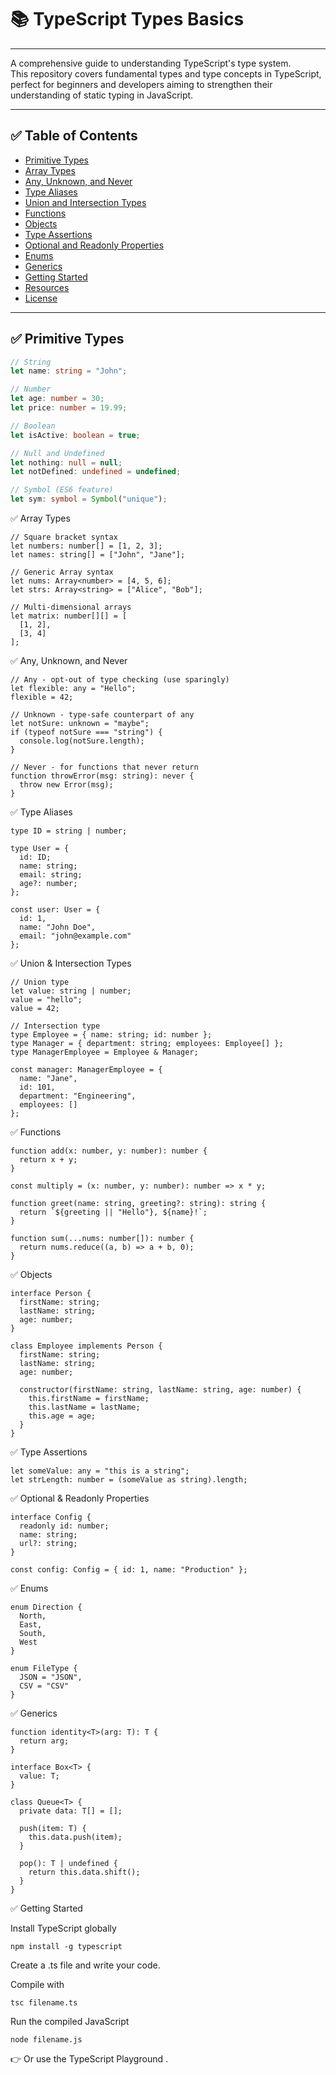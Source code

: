 # 📚 TypeScript Types Basics
<hr>

A comprehensive guide to understanding TypeScript's type system.  
This repository covers fundamental types and type concepts in TypeScript, perfect for beginners and developers aiming to strengthen their understanding of static typing in JavaScript.

---

## ✅ Table of Contents

- [Primitive Types](#primitive-types)  
- [Array Types](#array-types)  
- [Any, Unknown, and Never](#any-unknown-and-never)  
- [Type Aliases](#type-aliases)  
- [Union and Intersection Types](#union-and-intersection-types)  
- [Functions](#functions)  
- [Objects](#objects)  
- [Type Assertions](#type-assertions)  
- [Optional and Readonly Properties](#optional-and-readonly-properties)  
- [Enums](#enums)  
- [Generics](#generics)  
- [Getting Started](#getting-started)  
- [Resources](#resources)  
- [License](#license)  


---

## ✅ Primitive Types

```ts
// String
let name: string = "John";

// Number
let age: number = 30;
let price: number = 19.99;

// Boolean
let isActive: boolean = true;

// Null and Undefined
let nothing: null = null;
let notDefined: undefined = undefined;

// Symbol (ES6 feature)
let sym: symbol = Symbol("unique");
```
✅ Array Types

```
// Square bracket syntax
let numbers: number[] = [1, 2, 3];
let names: string[] = ["John", "Jane"];

// Generic Array syntax
let nums: Array<number> = [4, 5, 6];
let strs: Array<string> = ["Alice", "Bob"];

// Multi-dimensional arrays
let matrix: number[][] = [
  [1, 2],
  [3, 4]
];
```


✅ Any, Unknown, and Never
```
// Any - opt-out of type checking (use sparingly)
let flexible: any = "Hello";
flexible = 42;

// Unknown - type-safe counterpart of any
let notSure: unknown = "maybe";
if (typeof notSure === "string") {
  console.log(notSure.length);
}

// Never - for functions that never return
function throwError(msg: string): never {
  throw new Error(msg);
}
```


✅ Type Aliases
```
type ID = string | number;

type User = {
  id: ID;
  name: string;
  email: string;
  age?: number;
};

const user: User = {
  id: 1,
  name: "John Doe",
  email: "john@example.com"
};

```


✅ Union & Intersection Types

```
// Union type
let value: string | number;
value = "hello";
value = 42;

// Intersection type
type Employee = { name: string; id: number };
type Manager = { department: string; employees: Employee[] };
type ManagerEmployee = Employee & Manager;

const manager: ManagerEmployee = {
  name: "Jane",
  id: 101,
  department: "Engineering",
  employees: []
};
```


✅ Functions
```
function add(x: number, y: number): number {
  return x + y;
}

const multiply = (x: number, y: number): number => x * y;

function greet(name: string, greeting?: string): string {
  return `${greeting || "Hello"}, ${name}!`;
}

function sum(...nums: number[]): number {
  return nums.reduce((a, b) => a + b, 0);
}
```

✅ Objects

```
interface Person {
  firstName: string;
  lastName: string;
  age: number;
}

class Employee implements Person {
  firstName: string;
  lastName: string;
  age: number;

  constructor(firstName: string, lastName: string, age: number) {
    this.firstName = firstName;
    this.lastName = lastName;
    this.age = age;
  }
}
```


✅ Type Assertions

```
let someValue: any = "this is a string";
let strLength: number = (someValue as string).length;
```

✅ Optional & Readonly Properties

```
interface Config {
  readonly id: number;
  name: string;
  url?: string;
}

const config: Config = { id: 1, name: "Production" };
```


✅ Enums

```
enum Direction {
  North,
  East,
  South,
  West
}

enum FileType {
  JSON = "JSON",
  CSV = "CSV"
}
```


✅ Generics

```
function identity<T>(arg: T): T {
  return arg;
}

interface Box<T> {
  value: T;
}

class Queue<T> {
  private data: T[] = [];
  
  push(item: T) {
    this.data.push(item);
  }

  pop(): T | undefined {
    return this.data.shift();
  }
}

```


✅ Getting Started

Install TypeScript globally
```
npm install -g typescript
```

Create a .ts file and write your code.

Compile with
```
tsc filename.ts
```


Run the compiled JavaScript
```
node filename.js
```


👉 Or use the TypeScript Playground
.
